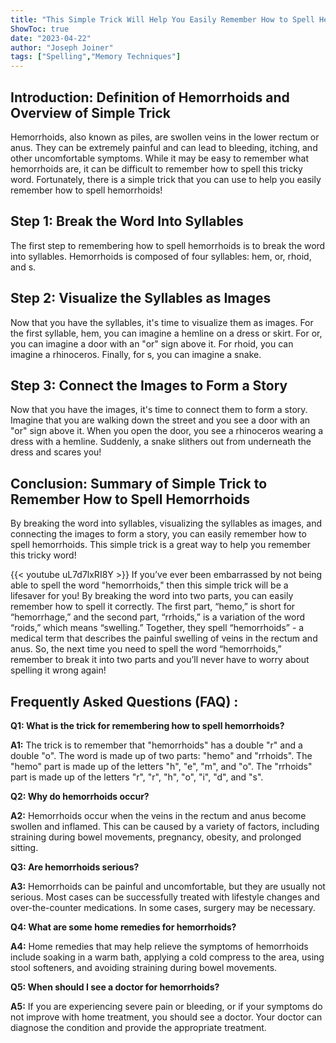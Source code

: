 ```yaml
---
title: "This Simple Trick Will Help You Easily Remember How to Spell Hemorrhoids!"
ShowToc: true 
date: "2023-04-22"
author: "Joseph Joiner" 
tags: ["Spelling","Memory Techniques"]
---
```

## Introduction: Definition of Hemorrhoids and Overview of Simple Trick 
Hemorrhoids, also known as piles, are swollen veins in the lower rectum or anus. They can be extremely painful and can lead to bleeding, itching, and other uncomfortable symptoms. While it may be easy to remember what hemorrhoids are, it can be difficult to remember how to spell this tricky word. Fortunately, there is a simple trick that you can use to help you easily remember how to spell hemorrhoids!

## Step 1: Break the Word Into Syllables
The first step to remembering how to spell hemorrhoids is to break the word into syllables. Hemorrhoids is composed of four syllables: hem, or, rhoid, and s.

## Step 2: Visualize the Syllables as Images
Now that you have the syllables, it's time to visualize them as images. For the first syllable, hem, you can imagine a hemline on a dress or skirt. For or, you can imagine a door with an "or" sign above it. For rhoid, you can imagine a rhinoceros. Finally, for s, you can imagine a snake. 

## Step 3: Connect the Images to Form a Story
Now that you have the images, it's time to connect them to form a story. Imagine that you are walking down the street and you see a door with an "or" sign above it. When you open the door, you see a rhinoceros wearing a dress with a hemline. Suddenly, a snake slithers out from underneath the dress and scares you! 

## Conclusion: Summary of Simple Trick to Remember How to Spell Hemorrhoids
By breaking the word into syllables, visualizing the syllables as images, and connecting the images to form a story, you can easily remember how to spell hemorrhoids. This simple trick is a great way to help you remember this tricky word!

{{< youtube uL7d7lxRI8Y >}} 
If you’ve ever been embarrassed by not being able to spell the word "hemorrhoids," then this simple trick will be a lifesaver for you! By breaking the word into two parts, you can easily remember how to spell it correctly. The first part, “hemo,” is short for “hemorrhage,” and the second part, “rrhoids,” is a variation of the word “roids,” which means “swelling.” Together, they spell “hemorrhoids” - a medical term that describes the painful swelling of veins in the rectum and anus. So, the next time you need to spell the word “hemorrhoids,” remember to break it into two parts and you’ll never have to worry about spelling it wrong again!

## Frequently Asked Questions (FAQ) :
**Q1: What is the trick for remembering how to spell hemorrhoids?**

**A1:** The trick is to remember that "hemorrhoids" has a double "r" and a double "o". The word is made up of two parts: "hemo" and "rrhoids". The "hemo" part is made up of the letters "h", "e", "m", and "o". The "rrhoids" part is made up of the letters "r", "r", "h", "o", "i", "d", and "s".

**Q2: Why do hemorrhoids occur?**

**A2:** Hemorrhoids occur when the veins in the rectum and anus become swollen and inflamed. This can be caused by a variety of factors, including straining during bowel movements, pregnancy, obesity, and prolonged sitting.

**Q3: Are hemorrhoids serious?**

**A3:** Hemorrhoids can be painful and uncomfortable, but they are usually not serious. Most cases can be successfully treated with lifestyle changes and over-the-counter medications. In some cases, surgery may be necessary.

**Q4: What are some home remedies for hemorrhoids?**

**A4:** Home remedies that may help relieve the symptoms of hemorrhoids include soaking in a warm bath, applying a cold compress to the area, using stool softeners, and avoiding straining during bowel movements.

**Q5: When should I see a doctor for hemorrhoids?**

**A5:** If you are experiencing severe pain or bleeding, or if your symptoms do not improve with home treatment, you should see a doctor. Your doctor can diagnose the condition and provide the appropriate treatment.





